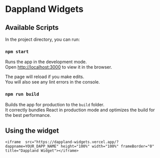 # Dappland Widgets

## Available Scripts

In the project directory, you can run:

### `npm start`

Runs the app in the development mode.\
Open [http://localhost:3000](http://localhost:3000) to view it in the browser.

The page will reload if you make edits.\
You will also see any lint errors in the console.

### `npm run build`

Builds the app for production to the `build` folder.\
It correctly bundles React in production mode and optimizes the build for the best performance.


## Using the widget 

`<iframe 
src="https://dappland-widgets.vercel.app/?dappname=YOUR_DAPP_NAME" height="100%" width="100%" frameBorder="0" title="Dappland Widget"></iframe>`